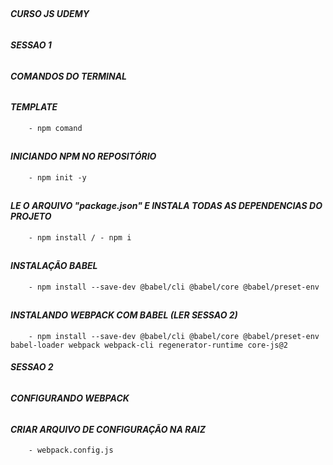   ##                        ##
###### **CURSO JS UDEMY** ######
  ##                        ##


###### **SESSAO 1**             #####
###### **COMANDOS DO TERMINAL** #####
######                          #####

  #### *TEMPLATE*
        - npm comand

  ##
  ##
  #### *INICIANDO NPM NO REPOSITÓRIO*
        - npm init -y

  ##
  ##
  #### *LE O ARQUIVO "package.json" E INSTALA TODAS AS DEPENDENCIAS DO PROJETO*
        - npm install / - npm i

  ##
  ##
  #### *INSTALAÇÃO BABEL* 
        - npm install --save-dev @babel/cli @babel/core @babel/preset-env

  ##
  ##    
  #### *INSTALANDO WEBPACK COM BABEL __(LER SESSAO 2)__*
        - npm install --save-dev @babel/cli @babel/core @babel/preset-env babel-loader webpack webpack-cli regenerator-runtime core-js@2
  





###### **SESSAO 2**             #####
###### **CONFIGURANDO WEBPACK** #####
######                          #####

  #### *CRIAR ARQUIVO DE CONFIGURAÇÃO NA RAIZ*
        - webpack.config.js



  

